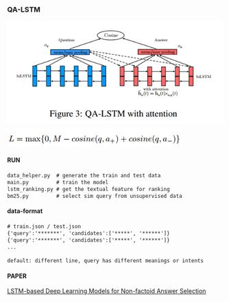 ### QA-LSTM

![model](../image/qalstm-model.png)

![loss](../image/qalstm.png)

#### RUN

```
data_helper.py	# generate the train and test data
main.py  		# train the model
lstm_ranking.py	# get the textual feature for ranking
bm25.py   		# select sim query from unsupervised data
```



#### data-format

```
# train.json / test.json
{'query':'*******', 'candidates':['*****', '******']}
{'query':'*******', 'candidates':['*****', '******']}
...

default: different line, query has different meanings or intents
```



#### PAPER

[LSTM-based Deep Learning Models for Non-factoid Answer Selection](https://arxiv.org/abs/1511.04108)